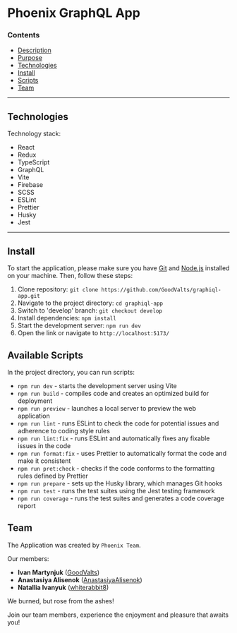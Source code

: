 # Phoenix GraphQL App

### Contents
* [Description](#description)
* [Purpose](#purpose)
* [Technologies](#technologies)
* [Install](#install)
* [Scripts](#available-scripts)
* [Team](#team)

---
## Technologies
Technology stack:
* React
* Redux
* TypeScript
* GraphQL
* Vite
* Firebase
* SCSS
* ESLint
* Prettier
* Husky
* Jest

---

## Install
To start the application, please make sure you have [Git](https://git-scm.com) and [Node.js](https://nodejs.org) installed on your machine. Then, follow these steps: 
1. Clone repository: `git clone https://github.com/GoodValts/graphiql-app.git`
1. Navigate to the project directory: `cd graphiql-app`
1. Switch to 'develop' branch: `git checkout develop`
1. Install dependencies: `npm install`
1. Start the development server: `npm run dev`
1. Open the link or navigate to `http://localhost:5173/`

## Available Scripts
In the project directory, you can run scripts:
* `npm run dev` - starts the development server using Vite
* `npm run build` - compiles code and creates an optimized build for deployment
* `npm run preview` - launches a local server to preview the web application
* `npm run lint` - runs ESLint to check the code for potential issues and adherence to coding style rules
* `npm run lint:fix` - runs ESLint and automatically fixes any fixable issues in the code
* `npm run format:fix` - uses Prettier to automatically format the code and make it consistent
* `npm run pret:check` - checks if the code conforms to the formatting rules defined by Prettier
* `npm run prepare` - sets up the Husky library, which manages Git hooks
* `npm run test` - runs the test suites using the Jest testing framework
* `npm run coverage` - runs the test suites and generates a code coverage report

## Team

The Application was created by `Phoenix Team`.

Our members:
* **Ivan Martynjuk** ([GoodValts](https://github.com/GoodValts))
* **Anastasiya Alisenok** ([AnastasiyaAlisenok](https://github.com/AnastasiyaAlisenok))
* **Natallia Ivanyuk** ([whiterabbit8](https://github.com/whiterabbit8))

We burned, but rose from the ashes!

Join our team members, experience the enjoyment and pleasure that awaits you!